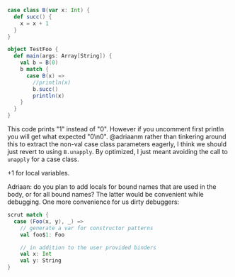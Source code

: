 ```scala
case class B(var x: Int) {
  def succ() {
    x = x + 1
  }
}

object TestFoo {
  def main(args: Array[String]) {
    val b = B(0)
    b match {
      case B(x) =>
        //println(x)
        b.succ()
        println(x)
    }
  }
}
```

This code prints "1" instead of "0". However if you uncomment first println you will get what expected "0\n0".
@adriaanm rather than tinkering around this to extract the non-val case class parameters eagerly, I think we should just revert to using `B.unapply`.
By optimized, I just meant avoiding the call to `unapply` for a case class. 

+1 for local variables. 

Adriaan: do you plan to add locals for bound names that are used in the body, or for all bound names? The latter would be convenient while debugging.
One more convenience for us dirty debuggers:

```scala
scrut match {
  case (Foo(x, y), _) =>
    // generate a var for constructor patterns
    val foo$1: Foo

    // in addition to the user provided binders
    val x: Int
    val y: String
}
```
